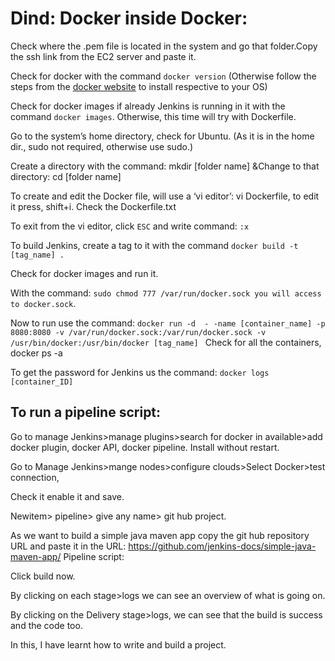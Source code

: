# Dind: Docker inside Docker:
Check where the .pem file is located in the system and go that folder.Copy the ssh link from the EC2 server and paste it.

Check for docker with the command `docker version` (Otherwise follow the steps from the [docker website](https://docs.docker.com/engine/install/ubuntu/) to install respective to your OS)

Check for docker images if already Jenkins is running in it with the command `docker images`. Otherwise, this time will try with Dockerfile.

Go to the system’s home directory, check for Ubuntu. (As it is in the home dir., sudo not required, otherwise use sudo.) 

Create a directory with the command: mkdir [folder name] &Change to that directory: cd [folder name]

To create and edit the Docker file, will use a ‘vi editor’: vi Dockerfile, to edit it press, shift+i. Check the Dockerfile.txt  

To exit from the vi editor, click `ESC` and write command: `:x`

To build Jenkins, create a tag to it with the command `docker build -t [tag_name] .` 

Check for docker images and run it.


With the command: `sudo chmod 777 /var/run/docker.sock you will access to docker.sock`.

Now to run use the command: `docker run -d  - -name [container_name] -p 8080:8080 -v /var/run/docker.sock:/var/run/docker.sock -v /usr/bin/docker:/usr/bin/docker [tag_name]
`
Check for all the containers, docker ps -a

To get the password for Jenkins us the command: `docker logs [container_ID]
`
## To run a pipeline script:
Go to manage Jenkins>manage plugins>search for docker in available>add docker plugin, docker API, docker pipeline. Install without restart.

Go to Manage Jenkins>mange nodes>configure clouds>Select Docker>test connection,

Check it enable it and save.

Newitem> pipeline> give any name> git hub project.

As we want to build a simple java maven app copy the git hub repository URL and paste it in the URL: https://github.com/jenkins-docs/simple-java-maven-app/
Pipeline script: 

Click build now.
 
By clicking on each stage>logs we can see an overview of what is going on.

By clicking on the Delivery stage>logs, we can see that the build is success and the code too. 

In this, I have learnt how to write and build a project.


